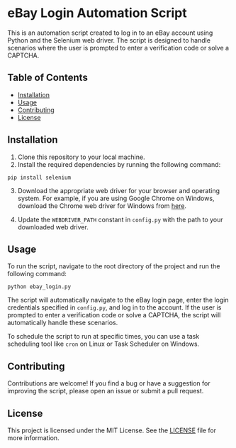 # eBay Login Automation Script

This is an automation script created to log in to an eBay account using Python and the Selenium web driver. The script is designed to handle scenarios where the user is prompted to enter a verification code or solve a CAPTCHA.

## Table of Contents

- [Installation](#installation)
- [Usage](#usage)
- [Contributing](#contributing)
- [License](#license)

## Installation

1. Clone this repository to your local machine.
2. Install the required dependencies by running the following command:

```
pip install selenium
```

3. Download the appropriate web driver for your browser and operating system. For example, if you are using Google Chrome on Windows, download the Chrome web driver for Windows from [here](https://sites.google.com/a/chromium.org/chromedriver/downloads).

4. Update the `WEBDRIVER_PATH` constant in `config.py` with the path to your downloaded web driver.

## Usage

To run the script, navigate to the root directory of the project and run the following command:

```
python ebay_login.py
```

The script will automatically navigate to the eBay login page, enter the login credentials specified in `config.py`, and log in to the account. If the user is prompted to enter a verification code or solve a CAPTCHA, the script will automatically handle these scenarios.

To schedule the script to run at specific times, you can use a task scheduling tool like `cron` on Linux or Task Scheduler on Windows.

## Contributing

Contributions are welcome! If you find a bug or have a suggestion for improving the script, please open an issue or submit a pull request.

## License

This project is licensed under the MIT License. See the [LICENSE](LICENSE) file for more information.

